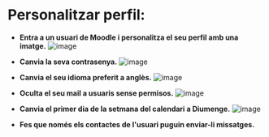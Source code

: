 # Personalitzar perfil:

- **Entra a un usuari de Moodle i personalitza el seu perfil amb una imatge.**
![image](https://user-images.githubusercontent.com/114423020/208453059-7155cddf-e3c7-4289-81ce-9d53d655b12d.png)

- **Canvia la seva contrasenya.**
![image](https://user-images.githubusercontent.com/114423020/208453610-dfd31825-446c-4253-9a9a-068b227f15a4.png)

- **Canvia el seu idioma preferit a anglès.**
![image](https://user-images.githubusercontent.com/114423020/208454079-94ea47c1-0878-4ad6-9be4-890f04d03f8f.png)

- **Oculta el seu mail a usuaris sense permisos.**
![image](https://user-images.githubusercontent.com/114423020/208455107-74098edb-364b-4247-92eb-2664414793d1.png)

- **Canvia el primer dia de la setmana del calendari a Diumenge.**
![image](https://user-images.githubusercontent.com/114423020/208457224-dceb3d96-aa51-4f95-8544-de97128dd2b8.png)

- **Fes que només els contactes de l'usuari puguin enviar-li missatges.**
